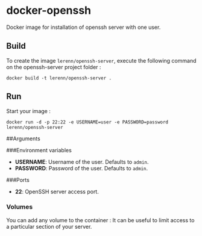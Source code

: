 # docker-openssh

Docker image for installation of openssh server with one user.

## Build

To create the image `lerenn/openssh-server`, execute the following command on the openssh-server project folder :

    docker build -t lerenn/openssh-server .

## Run

Start your image :

    docker run -d -p 22:22 -e USERNAME=user -e PASSWORD=password lerenn/openssh-server

##Arguments

###Environment variables

* **USERNAME**: Username of the user. Defaults to `admin`.
* **PASSWORD**: Password of the user. Defaults to `admin`.

###Ports

* **22**: OpenSSH server access port.

### Volumes
You can add any volume to the container : It can be useful to limit access to a particular section of your server.
